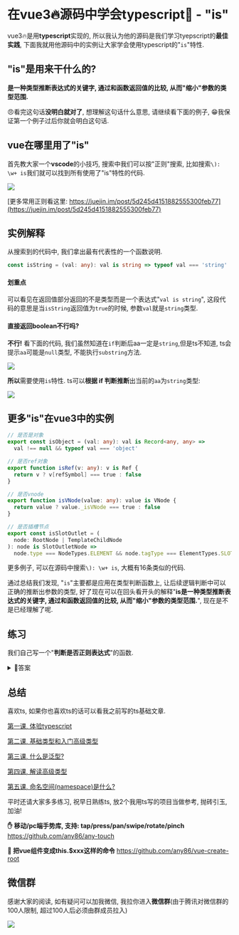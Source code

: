 # 在vue3🔥源码中学会typescript🦕 - "is"

vue3🔥是用**typescript**实现的, 所以我认为他的源码是我们学习tyepscript的**最佳实践**, 下面我就用他源码中的实例让大家学会使用typescript的"`is`"特性.

## "is"是用来干什么的?
**是一种类型推断表达式的关键字, 通过和函数返回值的比较, 从而"缩小"参数的类型范围.**

😠看完这句话**没明白就对了**, 想理解这句话什么意思, 请继续看下面的例子, 😁我保证第一个例子过后你就会明白这句话.

## vue在哪里用了"is"
首先教大家一个**vscode**的小技巧, 搜索中我们可以按"正则"搜索, 比如搜索`\): \w+ is`我们就可以找到所有使用了"is"特性的代码.

![](https://user-gold-cdn.xitu.io/2019/10/16/16dd32dd3cc345f0?imageView2/2/w/480/h/480/q/85/interlace/1)

[更多常用正则看这里: https://juejin.im/post/5d245d4151882555300feb77](https://juejin.im/post/5d245d4151882555300feb77)

## 实例解释
从搜索到的代码中, 我们拿出最有代表性的一个函数说明.
```typescript
const isString = (val: any): val is string => typeof val === 'string'
```

#### 划重点
可以看见在返回值部分返回的不是类型而是一个表达式"`val is string`", 这段代码的意思是当`isString`返回值为`true`的时候, 参数`val`就是`string`类型.


#### 直接返回boolean不行吗?
**不行!** 看下面的代码, 我们虽然知道在`if`判断后aa一定是`string`,但是ts不知道, ts会提示`aa`可能是`null`类型, 不能执行`substring`方法. 

![](https://user-gold-cdn.xitu.io/2019/10/16/16dd3581007d7545?w=787&h=200&f=png&s=37234)

**所以**需要使用`is`特性. ts可以**根据 if 判断推断**出当前的`aa`为`string`类型:

![](https://user-gold-cdn.xitu.io/2019/10/16/16dd383d4ef477bc?w=802&h=224&f=png&s=41524)

## 更多"is"在vue3中的实例

```typescript
// 是否是对象
export const isObject = (val: any): val is Record<any, any> =>
  val !== null && typeof val === 'object'

// 是否ref对象
export function isRef(v: any): v is Ref {
  return v ? v[refSymbol] === true : false
}

// 是否vnode
export function isVNode(value: any): value is VNode {
  return value ? value._isVNode === true : false
}

// 是否插槽节点
export const isSlotOutlet = (
  node: RootNode | TemplateChildNode
): node is SlotOutletNode =>
  node.type === NodeTypes.ELEMENT && node.tagType === ElementTypes.SLOT
```
更多例子, 可以在源码中搜索`\): \w+ is`, 大概有16条类似的代码.

通过总结我们发现, "`is`"主要都是应用在类型判断函数上, 让后续逻辑判断中可以正确的推断出参数的类型, 好了现在可以在回头看开头的解释"**is是一种类型推断表达式的关键字, 通过和函数返回值的比较, 从而"缩小"参数的类型范围.**", 现在是不是已经理解了呢.

## 练习
我们自己写一个"**判断是否正则表达式**"的函数.
<details>
    <summary>🚀答案</summary>
    
    function isRegExp (input: any): input is RegExp {
        return '[object RegExp]' === Object.prototype.toString.call(input);
    }
    
</details>

## 总结
喜欢ts, 如果你也喜欢ts的话可以看我之前写的ts基础文章.

[第一课, 体验typescript](https://juejin.im/post/5d19ad6de51d451063431864)

[第二课, 基础类型和入门高级类型](https://juejin.im/post/5d1af3426fb9a07ed4411a9b)

[第三课, 什么是泛型?](https://juejin.im/post/5d27f160e51d45108223fcf9)

[第四课, 解读高级类型](https://juejin.im/post/5d3fe80fe51d456206115987)

[第五课, 命名空间(namespace)是什么?](https://juejin.im/post/5d5d04dfe51d4561af16dd24)

平时还请大家多多练习, 祝早日熟练ts, 放2个我用ts写的项目当做参考, 抛砖引玉, 加油!


**✋ 移动/pc端手势库, 支持: tap/press/pan/swipe/rotate/pinch**
https://github.com/any86/any-touch

**🍭 把vue组件变成this.$xxx这样的命令**
https://github.com/any86/vue-create-root

## 微信群
感谢大家的阅读, 如有疑问可以加我微信, 我拉你进入**微信群**(由于腾讯对微信群的100人限制, 超过100人后必须由群成员拉入)

![](https://user-gold-cdn.xitu.io/2019/9/19/16d474d245b69492?w=512&h=512&f=jpeg&s=27137)